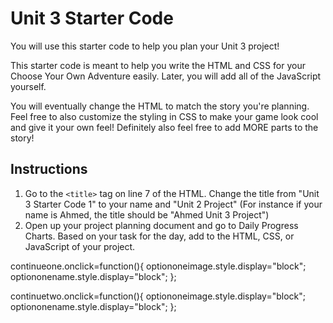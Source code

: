 # Unit 3 Starter Code 

You will use this starter code to help you plan your Unit 3 project! 

This starter code is meant to help you write the HTML and CSS for your Choose Your Own Adventure easily. Later, you will add all of the JavaScript yourself.

You will eventually change the HTML to match the story you're planning. Feel free to also customize the styling in CSS to make your game look cool and give it your own feel! Definitely also feel free to add MORE parts to the story!

## Instructions
1. Go to the `<title>` tag on line 7 of the HTML. Change the title from "Unit 3 Starter Code 1" to your name and "Unit 2 Project" (For instance if your name is Ahmed, the title should be "Ahmed Unit 3 Project")
2. Open up your project planning document and go to Daily Progress Charts. Based on your task for the day, add to the HTML, CSS, or JavaScript of your project.





continueone.onclick=function(){
optiononeimage.style.display="block";
optiononename.style.display="block";
};

continuetwo.onclick=function(){
optiononeimage.style.display="block";
optiononename.style.display="block";
};
